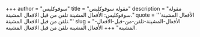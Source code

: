 +++
author = "سوفوكليس"
title = "مقولة سوفوكليس"
description = "مقولة سوفوكليس: الأفعال المشينة تلقن من قبل الافعال المشينة."
quote = '''الأفعال المشينة تلقن من قبل الافعال المشينة.'''
slug = "الأفعال-المشينة-تلقن-من-قبل-الافعال-المشينة"
+++
الأفعال المشينة تلقن من قبل الافعال المشينة.
